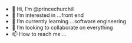 - 👋 Hi, I’m @princechurchill
- 👀 I’m interested in ...front end
- 🌱 I’m currently learning ...software engineering
- 💞️ I’m looking to collaborate on everything
- 📫 How to reach me ...

<!---
princechurchill/princechurchill is a ✨ special ✨ repository because its `README.md` (this file) appears on your GitHub profile.
You can click the Preview link to take a look at your changes.
--->
